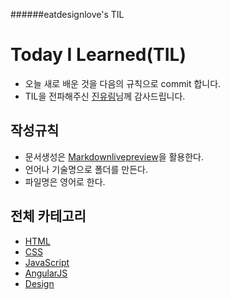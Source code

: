 ######eatdesignlove's TIL

# Today I Learned(TIL)
- 오늘 새로 배운 것을 다음의 규칙으로 commit 합니다.
- TIL을 전파해주신 [진유림](https://github.com/milooy/TIL)님께 감사드립니다.

## 작성규칙
- 문서생성은 [Markdownlivepreview](http://markdownlivepreview.com/)을 활용한다.
- 언어나 기술명으로 폴더를 만든다. 
- 파일명은 영어로 한다.

## 전체 카테고리
- [HTML]()
- [CSS]()
- [JavaScript]()
- [AngularJS]()
- [Design]()




